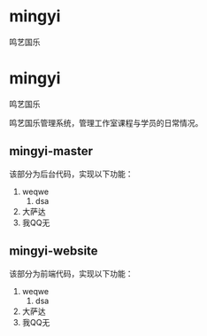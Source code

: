 # mingyi
鸣艺国乐

# mingyi
鸣艺国乐

鸣艺国乐管理系统，管理工作室课程与学员的日常情况。

## mingyi-master
该部分为后台代码，实现以下功能：  
1. weqwe  
   1. dsa
2. 大萨达  
3. 我QQ无



## mingyi-website
该部分为前端代码，实现以下功能：
1. weqwe  
   1. dsa
2. 大萨达  
3. 我QQ无